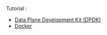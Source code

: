 
Tutorial :
- [Data Plane Development Kit (DPDK)](dpdk-20.11.3/README.md)
- [Docker](docker/README.md)

